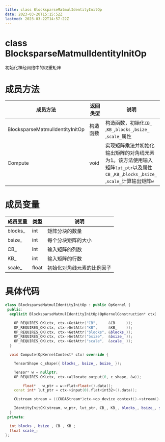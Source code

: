 ```yaml
---
title: class BlocksparseMatmulIdentityInitOp
date: 2023-03-20T15:15:52Z
lastmod: 2023-03-22T14:57:22Z
---
```


# class BlocksparseMatmulIdentityInitOp

初始化神经网络中的权重矩阵

# 成员方法

|成员方法|返回类型|说明|
| ---------------------------------| ----------| -------------------------------------------------------------------------------------------------------|
|BlocksparseMatmulIdentityInitOp|构造函数|构造函数，初始化`CB_`​,`KB_`​,`blocks_`​,`bsize_`​,`scale_`​属性|
|Compute|void|实现矩阵乘法并初始化输出矩阵的对角线元素为1。该方法使用输入矩阵`lut_ptr`​以及属性`CB_`​,`KB_`​,`blocks_`​,`bsize_`​,`scale_`​计算输出矩阵`w`​|

# 成员变量

|成员变量|类型|说明|
| ---------------| -------------| ----------------------------|
|​blocks_​​|​int​​|矩阵分块的数量|
|​bsize_​​|​int​​|每个分块矩阵的大小|
|​CB_​​|​int​​|输入矩阵的列数|
|​KB_​​|​int​​|输入矩阵的行数|
|​scale_​​|​float​​|初始化对角线元素的比例因子|

# 具体代码

```cpp
class BlocksparseMatmulIdentityInitOp : public OpKernel {
 public:
  explicit BlocksparseMatmulIdentityInitOp(OpKernelConstruction* ctx) : OpKernel(ctx) {

    OP_REQUIRES_OK(ctx, ctx->GetAttr("CB",     &CB_    ));
    OP_REQUIRES_OK(ctx, ctx->GetAttr("KB",     &KB_    ));
    OP_REQUIRES_OK(ctx, ctx->GetAttr("blocks", &blocks_));
    OP_REQUIRES_OK(ctx, ctx->GetAttr("bsize",  &bsize_ ));
    OP_REQUIRES_OK(ctx, ctx->GetAttr("scale",  &scale_ ));
  }

  void Compute(OpKernelContext* ctx) override {

    TensorShape c_shape({ blocks_, bsize_, bsize_ });

    Tensor* w = nullptr;
    OP_REQUIRES_OK(ctx, ctx->allocate_output(0, c_shape, &w));

        float*   w_ptr = w->flat<float>().data();
    const int* lut_ptr = ctx->input(0).flat<int32>().data();

    CUstream stream = ((CUDAStream*)ctx->op_device_context()->stream()->implementation())->cuda_stream();

    IdentityInitCK(stream, w_ptr, lut_ptr, CB_, KB_, blocks_, bsize_, scale_);
  }
 private:

  int blocks_, bsize_, CB_, KB_;
  float scale_;
};
```

‍
